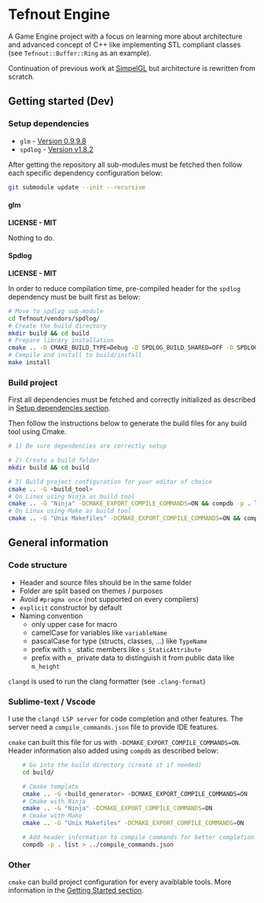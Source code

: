 # Tefnout Engine
A Game Engine project with a focus on learning more about architecture and advanced concept of C++ like implementing STL compliant classes (see `Tefnout::Buffer::Ring` as an example).

Continuation of previous work at [SimpelGL](https://github.com/JeremyBois/SimpleGL) but architecture is rewritten from scratch.


## Getting started (Dev)
### Setup dependencies
  - `glm` - [Version 0.9.9.8](https://github.com/g-truc/glm/releases/tag/0.9.9.8)
  - `spdlog` - [Version v1.8.2](https://github.com/gabime/spdlog/releases/tag/v1.8.2)

After getting the repository all sub-modules must be fetched then follow each specific dependency configuration below:
```bash
git submodule update --init --recursive
```

#### glm
**LICENSE - MIT**

Nothing to do.

#### Spdlog
**LICENSE - MIT**

In order to reduce compilation time, pre-compiled header for the `spdlog` dependency must be built first as below:
```bash
# Move to spdlog sub-module
cd Tefnout/vendors/spdlog/
# Create the build directory
mkdir build && cd build
# Prepare library installation
cmake .. -D CMAKE_BUILD_TYPE=Debug -D SPDLOG_BUILD_SHARED=OFF -D SPDLOG_FMT_EXTERNAL=ON -D SPDLOG_BUILD_EXAMPLE=OFF -D SPDLOG_BUILD_TESTS=OFF -D CMAKE_INSTALL_PREFIX=./install -D CMAKE_POSITION_INDEPENDENT_CODE=ON
# Compile and install to build/install
make install
```

### Build project
First all dependencies must be fetched and correctly initialized as described in [Setup dependencies section](#setup-dependencies).

Then follow the instructions below to generate the build files for any build tool using Cmake.

```bash
# 1) Be sure dependencies are correctly setup

# 2) Create a build folder
mkdir build && cd build

# 3) Build project configuration for your editor of choice
cmake .. -G <build_tool>
# On Linux using Ninja as build tool
cmake .. -G "Ninja" -DCMAKE_EXPORT_COMPILE_COMMANDS=ON && compdb -p . list > ../compile_commands.json
# On Linux using Make as build tool
cmake .. -G "Unix Makefiles" -DCMAKE_EXPORT_COMPILE_COMMANDS=ON && compdb -p . list > ../compile_commands.json
```


## General information
### Code structure
  - Header and source files should be in the same folder
  - Folder are split based on themes / purposes
  - Avoid `#pragma once` (not supported on every compilers)
  - `explicit` constructor by default
  - Naming convention
    - only upper case for macro
    - camelCase for variables like `variableName`
    - pascalCase for type (structs, classes, ...) like `TypeName`
    - prefix with `s_` static members like `s_StaticAttribute`
    - prefix with `m_` private data to distinguish it from public data like `m_height`

`clangd` is used to run the clang formatter (see `.clang-format`)


### Sublime-text / Vscode
I use the `clangd LSP server` for code completion and other features.
The server need a `compile_commands.json` file to provide IDE features.

`cmake` can built this file for us with `-DCMAKE_EXPORT_COMPILE_COMMANDS=ON`. Header information also added using `compdb` as described below:
```bash
    # Go into the build directory (create it if needed)
    cd build/

    # Cmake template
    cmake .. -G <build_generator> -DCMAKE_EXPORT_COMPILE_COMMANDS=ON
    # Cmake with Ninja
    cmake .. -G "Ninja" -DCMAKE_EXPORT_COMPILE_COMMANDS=ON
    # Cmake with Make
    cmake .. -G "Unix Makefiles" -DCMAKE_EXPORT_COMPILE_COMMANDS=ON

    # Add header information to compile commands for better completion
    compdb -p . list > ../compile_commands.json
```

### Other
`cmake` can build project configuration for every avaiblable tools. More information in the [Getting Started section](#getting-started).


